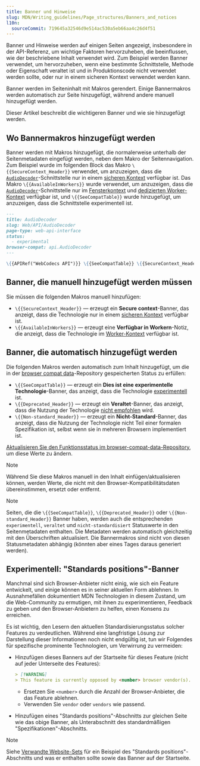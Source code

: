 ```yaml
---
title: Banner und Hinweise
slug: MDN/Writing_guidelines/Page_structures/Banners_and_notices
l10n:
  sourceCommit: 719645a32546d9e514ac530a5eb66aa4c26d4f51
---
```


Banner und Hinweise werden auf einigen Seiten angezeigt, insbesondere in der API-Referenz, um wichtige Faktoren hervorzuheben, die beeinflussen, wie der beschriebene Inhalt verwendet wird. Zum Beispiel werden Banner verwendet, um hervorzuheben, wenn eine bestimmte Schnittstelle, Methode oder Eigenschaft veraltet ist und in Produktionscode nicht verwendet werden sollte, oder nur in einem sicheren Kontext verwendet werden kann.

Banner werden im Seiteninhalt mit Makros gerendert. Einige Bannermakros werden automatisch zur Seite hinzugefügt, während andere manuell hinzugefügt werden.

Dieser Artikel beschreibt die wichtigeren Banner und wie sie hinzugefügt werden.

## Wo Bannermakros hinzugefügt werden

Banner werden mit Makros hinzugefügt, die normalerweise unterhalb der Seitenmetadaten eingefügt werden, neben dem Makro der Seitennavigation. Zum Beispiel wurde im folgenden Block das Makro `\{{SecureContext_Header}}` verwendet, um anzuzeigen, dass die [`AudioDecoder`](/de/docs/Web/API/AudioDecoder)-Schnittstelle nur in einem [sicheren Kontext](/de/docs/Web/Security/Secure_Contexts) verfügbar ist. Das Makro `\{{AvailableInWorkers}}` wurde verwendet, um anzuzeigen, dass die [`AudioDecoder`](/de/docs/Web/API/AudioDecoder)-Schnittstelle nur im [Fensterkontext](/de/docs/Web/API/Window) und [dedizierten Worker-Kontext](/de/docs/Web/API/DedicatedWorkerGlobalScope) verfügbar ist, und `\{{SeeCompatTable}}` wurde hinzugefügt, um anzuzeigen, dass die Schnittstelle experimentell ist.

```md
---
title: AudioDecoder
slug: Web/API/AudioDecoder
page-type: web-api-interface
status:
  - experimental
browser-compat: api.AudioDecoder
---

\{{APIRef("WebCodecs API")}} \{{SeeCompatTable}} \{{SecureContext_Header}} \{{AvailableInWorkers("window_and_dedicated")}}
```

## Banner, die manuell hinzugefügt werden müssen

Sie müssen die folgenden Makros manuell hinzufügen:

- `\{{SecureContext_Header}}` — erzeugt ein **Secure context**-Banner, das anzeigt, dass die Technologie nur in einem [sicheren Kontext](/de/docs/Web/Security/Secure_Contexts) verfügbar ist.
- `\{{AvailableInWorkers}}` — erzeugt eine **Verfügbar in Workern**-Notiz, die anzeigt, dass die Technologie im [Worker-Kontext](/de/docs/Web/API/Web_Workers_API) verfügbar ist.

## Banner, die automatisch hinzugefügt werden

Die folgenden Makros werden automatisch zum Inhalt hinzugefügt, um die in der [browser compat data](https://github.com/mdn/browser-compat-data)-Repository gespeicherten Status zu erfüllen:

- `\{{SeeCompatTable}}` — erzeugt ein **Dies ist eine experimentelle Technologie**-Banner, das anzeigt, dass die Technologie [experimentell](/de/docs/MDN/Writing_guidelines/Experimental_deprecated_obsolete#experimental) ist.
- `\{{Deprecated_Header}}` — erzeugt ein **Veraltet**-Banner, das anzeigt, dass die Nutzung der Technologie [nicht empfohlen](/de/docs/MDN/Writing_guidelines/Experimental_deprecated_obsolete#deprecated) wird.
- `\{{Non-standard_Header}}` — erzeugt ein **Nicht-Standard**-Banner, das anzeigt, dass die Nutzung der Technologie nicht Teil einer formalen Spezifikation ist, selbst wenn sie in mehreren Browsern implementiert ist.

[Aktualisieren Sie den Funktionsstatus im browser-compat-data-Repository](/de/docs/MDN/Writing_guidelines/Page_structures/Feature_status#how_to_add_or_update_feature_statuses), um diese Werte zu ändern.

> [!NOTE]
> Während Sie diese Makros manuell in den Inhalt einfügen/aktualisieren können, werden Werte, die nicht mit den Browser-Kompatibilitätsdaten übereinstimmen, ersetzt oder entfernt.

> [!NOTE]
> Seiten, die die `\{{SeeCompatTable}}`, `\{{Deprecated_Header}}` oder `\{{Non-standard_Header}}` Banner haben, werden auch die entsprechenden `experimentell`, `veraltet` und `nicht-standardisiert` Statuswerte in den Seitenmetadaten enthalten.
> Die Metadaten werden automatisch gleichzeitig mit den Überschriften aktualisiert.
> Die Bannermakros sind nicht von diesen Statusmetadaten abhängig (könnten aber eines Tages daraus generiert werden).

## Experimentell: "Standards positions"-Banner

Manchmal sind sich Browser-Anbieter nicht einig, wie sich ein Feature entwickelt, und einige können es in seiner aktuellen Form ablehnen. In Ausnahmefällen dokumentiert MDN Technologien in diesem Zustand, um die Web-Community zu ermutigen, mit ihnen zu experimentieren, Feedback zu geben und den Browser-Anbietern zu helfen, einen Konsens zu erreichen.

Es ist wichtig, den Lesern den aktuellen Standardisierungsstatus solcher Features zu verdeutlichen. Während eine langfristige Lösung zur Darstellung dieser Informationen noch nicht endgültig ist, tun wir Folgendes für spezifische prominente Technologien, um Verwirrung zu vermeiden:

- Hinzufügen dieses Banners auf der Startseite für dieses Feature (nicht auf jeder Unterseite des Features):

  ```md
  > [!WARNING]
  > This feature is currently opposed by <number> browser vendor(s). See the [Standards positions](#standards_positions) section below for details of opposition.
  ```

  - Ersetzen Sie `<number>` durch die Anzahl der Browser-Anbieter, die das Feature ablehnen.
  - Verwenden Sie `vendor` oder `vendors` wie passend.

- Hinzufügen eines "Standards positions"-Abschnitts zur gleichen Seite wie das obige Banner, als Unterabschnitt des standardmäßigen "Spezifikationen"-Abschnitts.

> [!NOTE]
> Siehe [Verwandte Website-Sets](/de/docs/Web/API/Storage_Access_API/Related_website_sets) für ein Beispiel des "Standards positions"-Abschnitts und was er enthalten sollte sowie das Banner auf der Startseite.
